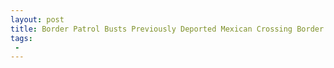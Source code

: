 ```yaml
---
layout: post
title: Border Patrol Busts Previously Deported Mexican Crossing Border  In Maine
tags:
 -
---
```


